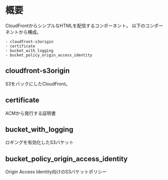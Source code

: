 # 概要
CloudFrontからシンプルなHTMLを配信するコンポーネント。
以下のコンポーネントから構成。

    - cloudfront-s3origin
    - certificate
    - bucket_with_logging
    - bucket_policy_origin_access_identity

## cloudfront-s3origin
S3をバックにしたCloudFront。

## certificate
ACMから発行する証明書

## bucket_with_logging
ロギングを有効化したS3バケット

## bucket_policy_origin_access_identity
Origin Access Identity向けのS3バケットポリシー


